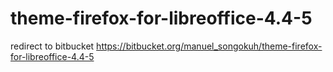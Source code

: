 # theme-firefox-for-libreoffice-4.4-5
redirect to bitbucket
https://bitbucket.org/manuel_songokuh/theme-firefox-for-libreoffice-4.4-5
